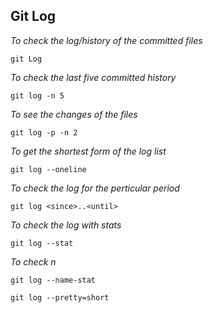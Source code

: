 ## Git Log

_To check the log/history of the committed files_
```
git Log
```
_To check the last five committed history_
```
git log -n 5
```
_To see the changes of the files_
```
git log -p -n 2
```
_To get the shortest  form of the log list_
```
git log --oneline
```
_To check the log for the perticular period_
```
git log <since>..<until>
```

_To check the log with stats_
```
git log --stat
```

_To check n_
```
git log --name-stat
```

```
git log --pretty=short
```
